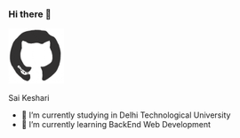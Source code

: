 ### Hi there 👋

<div>
  <img src="https://github.com/saikeshari/saikeshari/blob/main/github.gif" height="100" width="100">
</div>

Sai Keshari
- 🔭 I’m currently studying in Delhi Technological University
- 🌱 I’m currently learning BackEnd Web Development

<!--
**saikeshari/saikeshari** is a ✨ _special_ ✨ repository because its `README.md` (this file) appears on your GitHub profile.

Here are some ideas to get you started:

- 🔭 I’m currently studying in Delhi Technological University
- 🌱 I’m currently learning ...
- 👯 I’m looking to collaborate on ...
- 🤔 I’m looking for help with ...
- 💬 Ask me about ...
- 📫 How to reach me: ...
- 😄 Pronouns: ...
- ⚡ Fun fact: ...
-->
